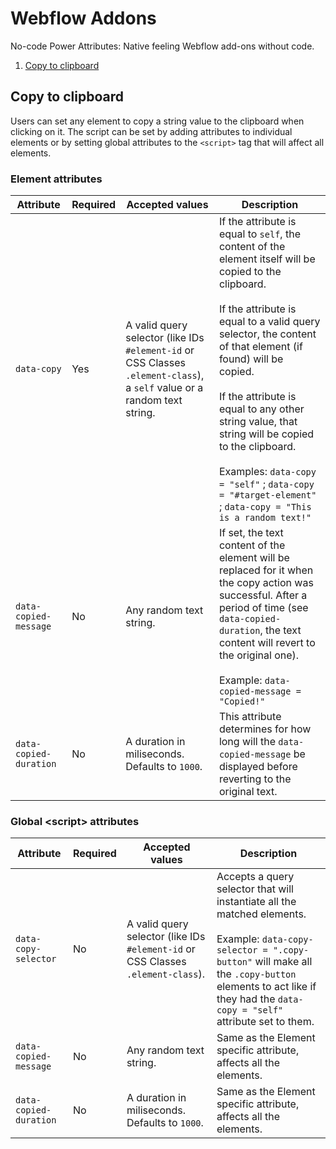 # Webflow Addons

No-code Power Attributes: Native feeling Webflow add-ons without code.

1. [Copy to clipboard](#copy-to-clipboard)

## Copy to clipboard

Users can set any element to copy a string value to the clipboard when clicking on it. The script can be set by adding attributes to individual elements or by setting global attributes to the `<script>` tag that will affect all elements.

### Element attributes

| Attribute              | Required | Accepted values                                                                                                          | Description                                                                                                                                                                                                                                                                                                                                                                                                                                                |
| ---------------------- | -------- | ------------------------------------------------------------------------------------------------------------------------ | ---------------------------------------------------------------------------------------------------------------------------------------------------------------------------------------------------------------------------------------------------------------------------------------------------------------------------------------------------------------------------------------------------------------------------------------------------------- |
| `data-copy`            | Yes      | A valid query selector (like IDs `#element-id` or CSS Classes `.element-class`), a `self` value or a random text string. | If the attribute is equal to `self`, the content of the element itself will be copied to the clipboard.<br/><br/>If the attribute is equal to a valid query selector, the content of that element (if found) will be copied.<br/><br/>If the attribute is equal to any other string value, that string will be copied to the clipboard.<br/><br/>Examples: `data-copy = "self"` ; `data-copy = "#target-element"` ; `data-copy = "This is a random text!"` |
| `data-copied-message`  | No       | Any random text string.                                                                                                  | If set, the text content of the element will be replaced for it when the copy action was successful. After a period of time (see `data-copied-duration`, the text content will revert to the original one).<br/><br/>Example: `data-copied-message = "Copied!"`                                                                                                                                                                                            |
| `data-copied-duration` | No       | A duration in miliseconds. Defaults to `1000`.                                                                           | This attribute determines for how long will the `data-copied-message` be displayed before reverting to the original text.                                                                                                                                                                                                                                                                                                                                  |

### Global &lt;script> attributes

| Attribute              | Required | Accepted values                                                                  | Description                                                                                                                                                                                                                                        |
| ---------------------- | -------- | -------------------------------------------------------------------------------- | -------------------------------------------------------------------------------------------------------------------------------------------------------------------------------------------------------------------------------------------------- |
| `data-copy-selector`   | No       | A valid query selector (like IDs `#element-id` or CSS Classes `.element-class`). | Accepts a query selector that will instantiate all the matched elements.<br/><br/>Example: `data-copy-selector = ".copy-button"` will make all the `.copy-button` elements to act like if they had the `data-copy = "self"` attribute set to them. |
| `data-copied-message`  | No       | Any random text string.                                                          | Same as the Element specific attribute, affects all the elements.                                                                                                                                                                                  |
| `data-copied-duration` | No       | A duration in miliseconds. Defaults to `1000`.                                   | Same as the Element specific attribute, affects all the elements.                                                                                                                                                                                  |
